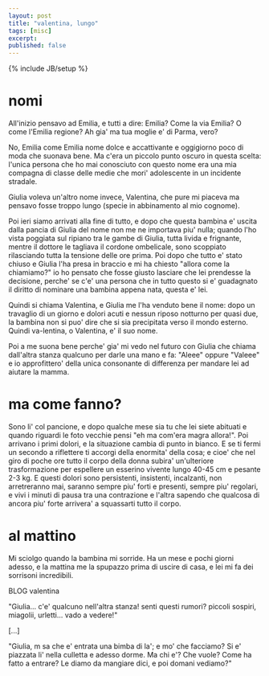 ```yaml
---
layout: post
title: "valentina, lungo"
tags: [misc]
excerpt:
published: false
---
```

{% include JB/setup %}

# nomi

All'inizio pensavo ad Emilia, e tutti a dire: Emilia? Come la via Emilia? O come l'Emilia regione? Ah gia' ma tua moglie e' di Parma, vero?

No, Emilia come Emilia nome dolce e accattivante e oggigiorno poco di moda che suonava bene. Ma c'era un piccolo punto oscuro in questa scelta: l'unica persona che ho mai conosciuto con questo nome era una mia compagna di classe delle medie che mori' adolescente in un incidente stradale.

Giulia voleva un'altro nome invece, Valentina, che pure mi piaceva ma pensavo fosse troppo lungo (specie in abbinamento al mio cognome).

Poi ieri siamo arrivati alla fine di tutto, e dopo che questa bambina e' uscita dalla pancia di Giulia del nome non me ne importava piu' nulla; quando l'ho vista poggiata sul ripiano tra le gambe di Giulia, tutta livida e frignante, mentre il dottore le tagliava il cordone ombelicale, sono scoppiato rilasciando tutta la tensione delle ore prima. Poi dopo che tutto e' stato chiuso e Giulia l'ha presa in braccio e mi ha chiesto "allora come la chiamiamo?" io ho pensato che fosse giusto lasciare che lei prendesse la decisione, perche' se c'e' una persona che in tutto questo si e' guadagnato il diritto di nominare una bambina appena nata, questa e' lei.

Quindi si chiama Valentina, e Giulia me l'ha venduto bene il nome: dopo un travaglio di un giorno e dolori acuti e nessun riposo notturno per quasi due, la bambina non si puo' dire che si sia precipitata verso il mondo esterno. Quindi va-lentina, o Valentina, e' il suo nome.

Poi a me suona bene perche' gia' mi vedo nel futuro con Giulia che chiama dall'altra stanza qualcuno per darle una mano e fa: "Aleee" oppure "Valeee" e io approfittero' della unica consonante di differenza per mandare lei ad aiutare la mamma.

# ma come fanno?

Sono li' col pancione, e dopo qualche mese sia tu che lei siete abituati e quando riguardi le foto vecchie pensi "eh ma com'era magra allora!". Poi arrivano i primi dolori, e la situazione cambia di punto in bianco. E se ti fermi un secondo a riflettere ti accorgi della enormita' della cosa; e cioe' che nel giro di poche ore tutto il corpo della donna subira' un'ulteriore trasformazione per espellere un esserino vivente lungo 40-45 cm e pesante 2-3 kg. E questi dolori sono persistenti, insistenti, incalzanti, non arretreranno mai, saranno sempre piu' forti e presenti, sempre piu' regolari, e vivi i minuti di pausa tra una contrazione e l'altra sapendo che qualcosa di ancora piu' forte arrivera' a squassarti tutto il corpo.

# al mattino

Mi sciolgo quando la bambina mi sorride. Ha un mese e pochi giorni adesso, e la mattina me la spupazzo prima di uscire di casa, e lei mi fa dei sorrisoni incredibili.


BLOG valentina

"Giulia... c'e' qualcuno nell'altra stanza! senti questi rumori? piccoli sospiri, miagolii, urletti... vado a vedere!"

[...]

"Giulia, m sa che e' entrata una bimba di la'; e mo' che facciamo? Si e' piazzata li' nella culletta e adesso dorme. Ma chi e'? Che vuole? Come ha fatto a entrare? Le diamo da mangiare dici, e poi domani vediamo?"



 